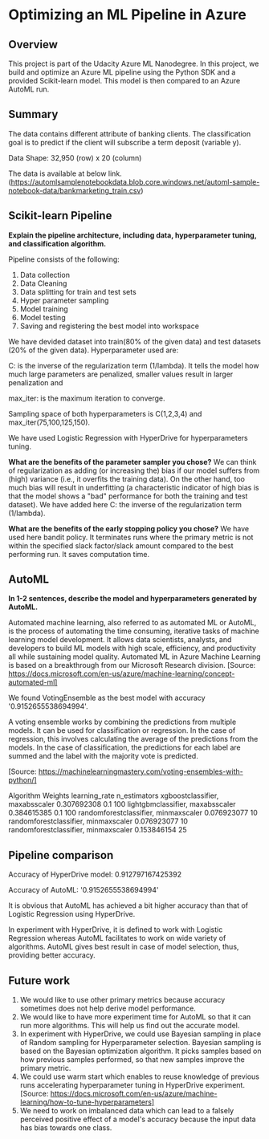 # Optimizing an ML Pipeline in Azure

## Overview
This project is part of the Udacity Azure ML Nanodegree.
In this project, we build and optimize an Azure ML pipeline using the Python SDK and a provided Scikit-learn model.
This model is then compared to an Azure AutoML run.

## Summary

The data contains different attribute of banking clients. The classification goal is to predict if the client will subscribe a term deposit (variable y).

Data
Shape: 32,950 (row) x 20 (column)

The data is available at below link. 
(https://automlsamplenotebookdata.blob.core.windows.net/automl-sample-notebook-data/bankmarketing_train.csv)

## Scikit-learn Pipeline
**Explain the pipeline architecture, including data, hyperparameter tuning, and classification algorithm.**

Pipeline consists of the following:
1. Data collection
2. Data Cleaning
3. Data splitting for train and test sets
4. Hyper parameter sampling
5. Model training
6. Model testing
7. Saving and registering the best model into workspace 

We have devided dataset into train(80% of the given data) and test datasets (20% of the given data).
Hyperparameter used are: 

C: is the inverse of the regularization term (1/lambda). It tells the model how much large parameters are penalized, smaller values result in larger penalization and 

max_iter: is the maximum iteration to converge. 

Sampling space of both hyperparameters is C(1,2,3,4) and max_iter(75,100,125,150).


We have used Logistic Regression with HyperDrive for hyperparameters tuning. 

**What are the benefits of the parameter sampler you chose?**
We can think of regularization as adding (or increasing the) bias if our model suffers from (high) variance (i.e., it overfits the training data). On the other hand, too much bias will result in underfitting (a characteristic indicator of high bias is that the model shows a "bad" performance for both the training and test dataset). We have added here C: the inverse of the regularization term (1/lambda).

**What are the benefits of the early stopping policy you chose?**
We have used here bandit policy. It terminates runs where the primary metric is not within the specified slack factor/slack amount compared to the best performing run. It saves computation time. 

## AutoML
**In 1-2 sentences, describe the model and hyperparameters generated by AutoML.**

Automated machine learning, also referred to as automated ML or AutoML, is the process of automating the time consuming, iterative tasks of machine learning model development. It allows data scientists, analysts, and developers to build ML models with high scale, efficiency, and productivity all while sustaining model quality. Automated ML in Azure Machine Learning is based on a breakthrough from our Microsoft Research division.
[Source: https://docs.microsoft.com/en-us/azure/machine-learning/concept-automated-ml]

We found VotingEnsemble as the best model with accuracy '0.9152655538694994'.

A voting ensemble works by combining the predictions from multiple models. It can be used for classification or regression. In the case of regression, this involves calculating the average of the predictions from the models. In the case of classification, the predictions for each label are summed and the label with the majority vote is predicted.

[Source: https://machinelearningmastery.com/voting-ensembles-with-python/]

Algorithm	Weights	learning_rate	n_estimators
xgboostclassifier, maxabsscaler	0.307692308	0.1	100
lightgbmclassifier, maxabsscaler	0.384615385	0.1	100
randomforestclassifier, minmaxscaler	0.076923077		10
randomforestclassifier, minmaxscaler	0.076923077		10
randomforestclassifier, minmaxscaler	0.153846154		25


## Pipeline comparison

Accuracy of HyperDrive model: 0.912797167425392

Accuracy of AutoML: '0.9152655538694994'

It is obvious that AutoML has achieved a bit higher accuracy than that of Logistic Regression using HyperDrive. 

In experiment with HyperDrive, it is defined to work with Logistic Regression whereas AutoML facilitates to work on wide variety of algorithms. AutoML gives best result in case of model selection, thus, providing better accuracy. 

## Future work
1. We would like to use other primary metrics because accuracy sometimes does not help derive model performance. 
2. We would like to have more experiment time for AutoML so that it can run more algorithms. This will help us find out the accurate model.
3. In experiment with HyperDrive, we could use Bayesian sampling in place of Random sampling for Hyperparameter selection. Bayesian sampling is based on the Bayesian optimization algorithm. It picks samples based on how previous samples performed, so that new samples improve the primary metric.
4. We could use warm start which enables to reuse knowledge of previous runs accelerating hyperparameter tuning in HyperDrive experiment.
[Source: https://docs.microsoft.com/en-us/azure/machine-learning/how-to-tune-hyperparameters]
5. We need to work on imbalanced data which can lead to a falsely perceived positive effect of a model's accuracy because the input data has bias towards one class.
